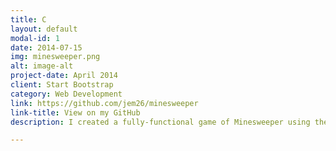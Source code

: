 ```yaml
---
title: C
layout: default
modal-id: 1
date: 2014-07-15
img: minesweeper.png
alt: image-alt
project-date: April 2014
client: Start Bootstrap
category: Web Development
link: https://github.com/jem26/minesweeper
link-title: View on my GitHub
description: I created a fully-functional game of Minesweeper using the GFX graphics library. 

---
```

